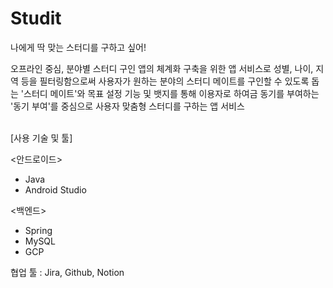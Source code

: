 # Studit

나에게 딱 맞는 스터디를 구하고 싶어!

오프라인 중심, 분야별 스터디 구인 앱의 체계화 구축을 위한 앱 서비스로 성별, 나이, 지역 등을 필터링함으로써 사용자가 원하는 분야의 스터디 메이트를 구인할 수 있도록 돕는 '스터디 메이트'와 목표 설정 기능 및 뱃지를 통해 이용자로 하여금 동기를 부여하는 '동기 부여'를 중심으로 사용자 맞춤형 스터디를 구하는 앱 서비스 

\
[사용 기술 및 툴]

<안드로이드>
- Java
- Android Studio

<백엔드>
- Spring
- MySQL
- GCP

협업 툴 : Jira, Github, Notion
